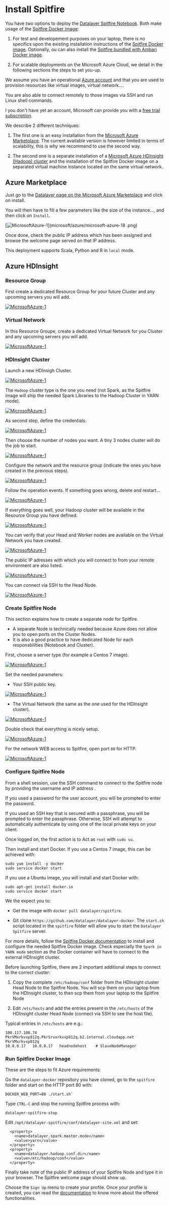 # Install Spitfire

You have two options to deploy the [Datalayer Spitfire Notebook](http://datalayer.io/spitfire). Both make usage of the [Spitfire Docker image](../docker/spitfire):

1. For test and developement purposes on your laptop, there is no specifics upon the existing installation instructions of the [Spitfire Docker image](../docker/spitfire). Optionally, ou can also install the [Spitfire bundled with Ambari Docker image](../docker/spitfire-ambari).

2. For scalable deployments on the Microsoft Azure Cloud, we detail in the following sections the steps to set you-up.

We assume you have an operational [Azure account](http://portal.azure.com) and that you are used to provision resources like virtual images, virtual network.... 

You are also able to connect remotely to those images via SSH and run Linux shell commands.

I you don't have yet an account, Microsoft can provide you with a [free trial subscription](https://azure.microsoft.com/en-us/pricing/free-trial).
  
We describe 2 different techniques:

1. The first one is an easy installation from the [Microsoft Azure Marketplace](#Azure_Marketplace). The current available version is however limited in terms of scalability, this is why we recommend to use the second way.

2. The second one is a separate installation of a [Microsoft Azure HDInsight (Hadoop) cluster](#Azure_HDInsight) and the installation of the Spitfire Docker image on a separated virtual machine instance located on the same virtual network.

## Azure Marketplace

Just go to the [Datalayer page on the Microsoft Azure Marketplace](https://azure.microsoft.com/en-us/marketplace/partners/datalayer/datalayer-notebook-spark-hadoop-r-python/) and click on install.

You will then have to fill a few parameters like the size of the instance..., and then click on `Install`.

[![MicrosoftAzure-1](microsoft/azure/microsoft-azure-18.png)](microsoft/azure/microsoft-azure-18  .png)

Once done, check the public IP address which has been assigned and browse the welcome page served on that IP address.

This deployment supports Scala, Python and R in `local` mode.

## Azure HDInsight

### Resource Group

First create a dedicated Resource Group for your future Cluster and any upcoming servers you will add.

[![MicrosoftAzure-1](microsoft/azure/microsoft-azure-07.png)](microsoft/azure/microsoft-azure-07.png)

### Virtual Network

In this Resource Groupe, create a dedicated Virtual Network for you Cluster and any upcoming servers you will add.

[![MicrosoftAzure-1](microsoft/azure/microsoft-azure-08.png)](microsoft/azure/microsoft-azure-08.png)

### HDInsight Cluster

Launch a new HDInsigh Cluster.

[![MicrosoftAzure-1](microsoft/azure/microsoft-azure-01.png)](microsoft/azure/microsoft-azure-01.png)

The `Hadoop` cluster type is the one you need (not Spark, as the Spitfire image will ship the needed Spark Libraries to the Hadoop Cluster in YARN mode).

[![MicrosoftAzure-1](microsoft/azure/microsoft-azure-02.png)](microsoft/azure/microsoft-azure-02.png)

As second step, define the credentials.

[![MicrosoftAzure-1](microsoft/azure/microsoft-azure-03.png)](microsoft/azure/microsoft-azure-03.png)

Then choose the number of nodes you want. A tiny 3 nodes cluster will do the job to start.

[![MicrosoftAzure-1](microsoft/azure/microsoft-azure-04.png)](microsoft/azure/microsoft-azure-04.png)

Configure the network and the resource group (indicate the ones you have created in the previous steps).

[![MicrosoftAzure-1](microsoft/azure/microsoft-azure-09.png)](microsoft/azure/microsoft-azure-09.png)

Follow the operation events. If something goes wrong, delete and restart...

[![MicrosoftAzure-1](microsoft/azure/microsoft-azure-06.png)](microsoft/azure/microsoft-azure-06.png)

If everything goes well, your Hadoop cluster will be available in the Resource Group you have defined.

[![MicrosoftAzure-1](microsoft/azure/microsoft-azure-10.png)](microsoft/azure/microsoft-azure-10.png)

You can verify that your Head and Worker nodes are available on the Virtual Network you have created.

[![MicrosoftAzure-1](microsoft/azure/microsoft-azure-11.png)](microsoft/azure/microsoft-azure-11.png)

The public IP adresses with which you will connect to from your remote environment are also listed.

[![MicrosoftAzure-1](microsoft/azure/microsoft-azure-12.png)](microsoft/azure/microsoft-azure-12.png)

You can connect via SSH to the Head Node.

[![MicrosoftAzure-1](microsoft/azure/microsoft-azure-19.png)](microsoft/azure/microsoft-azure-19.png)

### Create Spitfire Node

This section explains how to create a separate node for Spitfire.

+ A separate Node is technically needed because Azure does not allow you to open ports on the Cluster Nodes.
+ It is also a good practice to have dedicated Node for each responsbilities (Notebook and Cluster).

First, choose a server type (for example a Centos 7 image).

[![MicrosoftAzure-1](microsoft/azure/microsoft-azure-13.png)](microsoft/azure/microsoft-azure-13.png)

Set the needed parameters:

+ Your SSH public key.

[![MicrosoftAzure-1](microsoft/azure/microsoft-azure-14.png)](microsoft/azure/microsoft-azure-14.png)

+ The Virtual Network (the same as the one used for the HDInsight cluster). 

[![MicrosoftAzure-1](microsoft/azure/microsoft-azure-15.png)](microsoft/azure/microsoft-azure-15.png)

Double check that everything is nicely setup.

[![MicrosoftAzure-1](microsoft/azure/microsoft-azure-16.png)](microsoft/azure/microsoft-azure-16.png)

For the network WEB access to Spitfire, open port `80` for HTTP.

[![MicrosoftAzure-1](microsoft/azure/microsoft-azure-17.png)](microsoft/azure/microsoft-azure-17.png)

### Configure Spitfire Node

From a shell session, use the SSH command to connect to the Spitfire node by providing the username and IP address .

If you used a password for the user account, you will be prompted to enter the password.

If you used an SSH key that is secured with a passphrase, you will be prompted to enter the passphrase. Otherwise, SSH will attempt to automatically authenticate by using one of the local private keys on your client.

Once logged on, the first action is to Act as `root` with `sudo su`.

Then install and start Docker. If you use a Centos 7 image, this can be achieved with:

```
sudo yum install -y docker
sudo service docker start
```

If you use a Ubuntu image, you will install and start Docker with:

```
sudo apt-get install docker.io
sudo service docker start
```

We the expect you to:

+ Get the image with `docker pull datalayer/spitfire`.

+ Git clone `https://github.com/datalayer/datalayer-docker`. The `start.sh` script located in the `spitfire` folder will allow you to start the `Datalayer Spitfire` server.

For more details, follow the [Spitfire Docker documentation](../docker/spitfire) to install and configure the needed Spitfire Docker image. Check especially the `Spark in YARN mode` section as the Docker container will have to connect to the external HDInsight cluster.

Before launching Spitfire, there are 2 important additional steps to connect to the correct cluster:

1. Copy the complete `/etc/hadoop/conf` folder from the HDInsight cluster Head Node to the Spitfire Node. You will scp them on your laptop from the HDInsight cluster, to then scp them from your laptop to the Spitfire Node

2. Edit `/etc/hosts` and add the entries present in the `/etc/hosts` of the HDInsight cluster Head Node (connect via SSH to see the host file).

Typical entries in `/etc/hosts` are e.g.:

```
100.117.108.74 PkrVMxrkvxp812q.PkrSrvxrkvxp812q.b2.internal.cloudapp.net PkrVMxrkvxp812q
10.0.0.17	10.0.0.17	headnodehost	# SlaveNodeManager
```

### Run Spitfire Docker Image

These are the steps to fit Azure requirements:

Go the `datalayer-docker` repository you have cloned, go to the `spitfire` folder and start on the HTTP port 80 with:

```
DOCKER_WEB_PORT=80 ./start.sh`
```

Type `CTRL-C` and stop the running Spitfire process with:

```
datalayer-spitfire-stop
```

Edit `/opt/datalayer-spitfire/conf/datalayer-site.xml` and set:

```
  <property>
    <name>datalayer.spark.master.mode</name>
    <value>yarn</value>
  </property>
  <property>
    <name>datalayer.hadoop.conf.dir</name>
    <value>/etc/hadoop/conf</value>
  </property>
```

Finally take note of the public IP address of your Spitfire Node and type it in your browser. The Spitfire welcome page should show up.

Choose the `Sign Up` menu to create your profile. Once your profile is created, you can read the [documentation](./) to know more about the offered functionalities.
